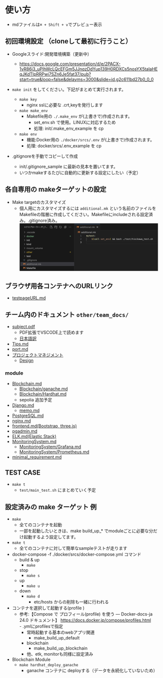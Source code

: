 
# 使い方

- mdファイルは`⌘ + Shift + v`でプレビュー表示

## 初回環境設定 （cloneして最初に行うこと）

- Googleスライド:開発環境構築（更新中）
  - <https://docs.google.com/presentation/d/e/2PACX-1vR86i3_uPIhWcLQcEFGm5JJnqzDdYup139H0RDXCs5nosYX5talaHEqJKdTlpRRPwi7SZn6Je5fat37/pub?start=true&loop=false&delayms=3000&slide=id.g2c611bd27b0_0_0>

- `make init` をしてください。下記がまとめて実行されます。
  - `make key`
    - nginx sslに必要な .crt,keyを発行します
  - `make make_env`
    - Makefile用の `./.make_env` が(上書きで)作成されます。
      - set_env.sh で使用。LINUXに対応するため
      - 処理: init/.make_env_example を cp  
  - `make env`
    - 機能:Docker用の `./docker/srcs/.env` が(上書きで)作成されます。
    - 処理: docker/srcs/.env_example を cp  
- .gitignoreを手動でコピーして作成
  - init/.gitignore_sample に最新の見本を置いてます。
  - いつかmakeするたびに自動的に更新する設定にしたい（予定）

## 各自専用の makeターゲットの設定

- Make targetのカスタマイズ
  - 個人用にカスタマイズするには `additional.mk` という名前のファイルを Makefileの階層に作成してください。Makefileにincludeされる設定済み。.gitignore済み。
![alt](<other/team_docs/img/スクリーンショット 2024-03-21 4.08.06.png>)  

## ブラウザ用各コンテナへのURLリンク

- [testpageURL.md](other/team_docs/testpageURL.md)

## チーム内のドキュメント `other/team_docs/`

- [subject.pdf](other/subject/en.subject.pdf)  
  - PDF拡張でVSCODE上で読めます
  - [日本語訳](other/subject/subject.md)
- [Tips.md](other/team_docs/Tips.md)
- [port.md](other/team_docs/port.md)
- [プロジェクトマネジメント](other/team_docs/pm/pm_readme.md)
  - [Design](other/team_docs/pm/design.md)

### module

- [Blockchain.md](other/team_docs/Blockchain.md)
  - [Blockchain/ganache.md](other/team_docs/Blockchain/ganache.md)
  - [Blockchain/Hardhat.md](other/team_docs/Blockchain/Hardhat.md)
  - sepolia 追加予定
- [Django.md](other/team_docs/Django.md)
  - [memo.md](docker/srcs/uwsgi-django/sphinx/sphinx-memo.md)
- [PostgreSQL.md](other/team_docs/PostgreSQL.md)
- [nginx.md](other/team_docs/nginx.md)
- [frontend.md(Bootstrap, three.js)](other/team_docs/frontend.md)
- [pgadmin.md](other/team_docs/pgadmin.md)
- [ELK.md(Elastic Stack)](other/team_docs/ELK.md)
- [MonitoringSystem.md](other/team_docs/MonitoringSystem.md)
  - [MonitoringSystem/Grafana.md](other/team_docs/MonitoringSystem/Grafana.md)
  - [MonitoringSystem/Prometheus.md](other/team_docs/MonitoringSystem/Prometheus.md)
- [minimal_requirement.md](other/team_docs/minimal_requirement.md)

## TEST CASE

- `make t`
  - `test/main_test.sh` にまとめていく予定

## 設定済みの make ターゲット 例  

- `make`  
  - 全てのコンテナを起動
  - 一部を起動したいときは、make build_up_* でmoduleごとに必要な分だけ起動するよう設定してます。
- `make t`
  - 全てのコンテナに対して簡単なsampleテストが走ります
- docker-compose -f ./docker/srcs/docker-compose.yml コマンド
  - build & up
    - `make`  
  - stop  
    - `make s`  
  - up  
    - `make u`  
  - down  
    - `make d`  
      - etc/hosts からの削除も一緒に行われる  
- コンテナを選択して起動する(profile )
  - 参考:【Compose で プロフィール(profile) を使う — Docker-docs-ja 24.0 ドキュメント】 <https://docs.docker.jp/compose/profiles.html>
　- .ymlにprofilesで指定
    - 常時起動する基本のwebアプリ関連
      - make_build_up_default
    - blockchain
      - make_build_up_blockchain
    - 他、etk, monitorも同様に設定済み  
- Blockchain Module
  - `make hardhat_deploy_ganache`
    - ganache コンテナに deployする（データを永続化していないため）
